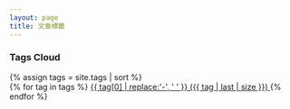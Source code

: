 ```yaml
---
layout: page
title: 文章標籤
---
```


<h3>Tags Cloud</h3>
{% assign tags = site.tags | sort %}
<div class="tagsblock">
{% for tag in tags %}
 <span class="site-tag">
    <a href="{{ site.baseurl }}/tags/{{ tag | first | slugify }}/"
        style="font-size: {{ tag | last | size  |  times: 4 | plus: 80  }}%">
            {{ tag[0] | replace:'-', ' ' }} ({{ tag | last | size }})
    </a>
 </span>
{% endfor %}
</div>
